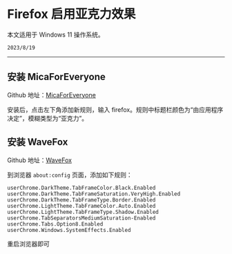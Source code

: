 # Firefox 启用亚克力效果

本文适用于 Windows 11 操作系统。

``2023/8/19``

- - -

## 安装 MicaForEveryone

Github 地址：[MicaForEveryone](https://github.com/MicaForEveryone/MicaForEveryone)

安装后，点击左下角添加新规则，输入 firefox。规则中标题栏颜色为“由应用程序决定”，模糊类型为“亚克力”。

## 安装 WaveFox

Github 地址：[WaveFox](https://github.com/QNetITQ/WaveFox)

到浏览器 ``about:config`` 页面，添加如下规则：

```
userChrome.DarkTheme.TabFrameColor.Black.Enabled
userChrome.DarkTheme.TabFrameSaturation.VeryHigh.Enabled
userChrome.DarkTheme.TabFrameType.Border.Enabled
userChrome.LightTheme.TabFrameColor.Auto.Enabled
userChrome.LightTheme.TabFrameType.Shadow.Enabled
userChrome.TabSeparatorsMediumSaturation-Enabled
userChrome.Tabs.Option8.Enabled
userChrome.Windows.SystemEffects.Enabled
```

重启浏览器即可
